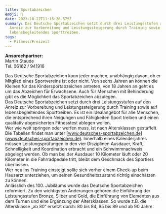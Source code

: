 ```yaml
---
title: Sportabzeichen
emoji: 🏁
date: 2023-10-22T11:16:28.575Z
summary: Das Deutsche Sportabzeichen setzt durch drei Leistungsstufen auf den
  Anreiz zur Vorbereitung und Leistungssteigerung durch Training sowie auf
  lebensbegleitendes Sporttreiben.
tags:
  - Fitness/Freizeit
---
```

**Ansprechpartner:** \
Martin Staude\
Tel. 06162 / 941916



Das Deutsche Sportabzeichen kann jeder machen, unabhängig davon, ob er Mitglied eines Sportvereins ist oder nicht. Von sechs Jahren an können die Kleinen für das Kindersportabzeichen antreten, von 18 Jahren an geht es um das Abzeichen für Erwachsene. Auch für Menschen mit Behinderung gibt es die Möglichkeit das Sportabzeichen abzulegen.\
Das Deutsche Sportabzeichen setzt durch drei Leistungsstufen auf den Anreiz zur Vorbereitung und Leistungssteigerung durch Training sowie auf lebensbegleitendes Sporttreiben. Es ist ein Idealangebot für alle Menschen, die entsprechend ihren Neigungen und Fähigkeiten Sport treiben und einen qualitativ abgesicherten Fitnesstest ablegen wollen.\
Wer wie weit springen oder werfen muss, ist nach Altersklassen gestaffelt. Die Tabellen findet man unter [www.deutsches-sportabzeichen.de](www.deutsches-sportabzeichen.de). Innerhalb eines Kalenderjahres müssen Leistungsprüfungen in den vier Disziplinen Ausdauer, Kraft, Schnelligkeit und Koordination erbracht und ein Schwimmnachweis abgelegt werden. Ob man bei der Ausdauer 10 Kilometer läuft oder 20 Kilometer in die Fahrradpedale tritt, bleibt dem Geschmack des Sportlers überlassen.\
Wer neu ins Training einsteigt sollte sich vorher einem Check-up beim Hausarzt unterziehen, um seinen Gesundheitszustand richtig einschätzen zu können.\
Anlässlich des 100. Jubiläums wurde das Deutsche Sportabzeichen reformiert. Zu den wichtigsten Änderungen gehören die Einführung der Leistungsstufen Bronze, Silber und Gold, die Einführung von Elementen aus dem Turnen und eine Ergänzung der Altersklassen. So wurde z.B. die Altersklasse „ab 80“ ersetzt durch: 80 bis 84, 85 bis 89 und ab 90 Jahre.